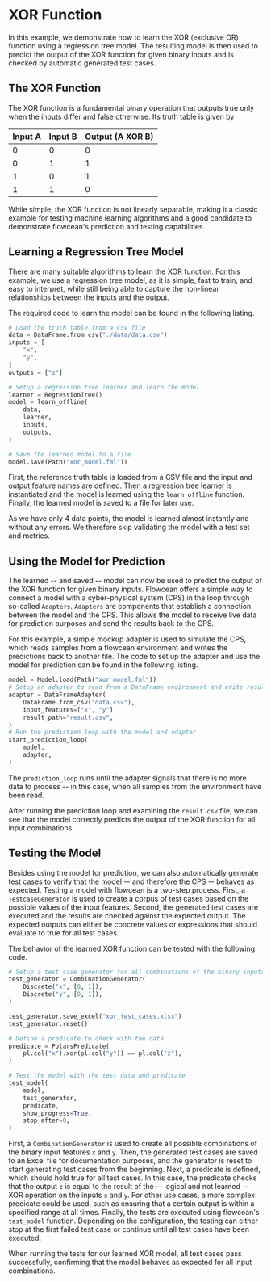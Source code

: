 # XOR Function

In this example, we demonstrate how to learn the XOR (exclusive OR) function using a regression tree model.
The resulting model is then used to predict the output of the XOR function for given binary inputs and is checked by automatic generated test cases.

## The XOR Function

The XOR function is a fundamental binary operation that outputs true only when the inputs differ and false otherwise.
Its truth table is given by

| Input A | Input B | Output (A XOR B) |
|---------|---------|------------------|
|    0    |    0    |        0         |
|    0    |    1    |        1         |
|    1    |    0    |        1         |
|    1    |    1    |        0         |

While simple, the XOR function is not linearly separable, making it a classic example for testing machine learning algorithms and a good candidate to demonstrate flowcean's prediction and testing capabilities.

## Learning a Regression Tree Model

There are many suitable algorithms to learn the XOR function.
For this example, we use a regression tree model, as it is simple, fast to train, and easy to interpret, while still being able to capture the non-linear relationships between the inputs and the output.

The required code to learn the model can be found in the following listing.

```python
# Load the truth table from a CSV file
data = DataFrame.from_csv("./data/data.csv")
inputs = [
    "x",
    "y",
]
outputs = ["z"]

# Setup a regression tree learner and learn the model
learner = RegressionTree()
model = learn_offline(
    data,
    learner,
    inputs,
    outputs,
)

# Save the learned model to a file
model.save(Path("xor_model.fml"))
```

First, the reference truth table is loaded from a CSV file and the input and output feature names are defined.
Then a regression tree learner is instantiated and the model is learned using the `learn_offline` function.
Finally, the learned model is saved to a file for later use.

As we have only 4 data points, the model is learned almost instantly and without any errors.
We therefore skip validating the model with a test set and metrics.

## Using the Model for Prediction

The learned -- and saved -- model can now be used to predict the output of the XOR function for given binary inputs.
Flowcean offers a simple way to connect a model with a cyber-physical system (CPS) in the loop through so-called `Adapters`.
`Adapters` are components that establish a connection between the model and the CPS.
This allows the model to receive live data for prediction purposes and send the results back to the CPS.

For this example, a simple mockup adapter is used to simulate the CPS, which reads samples from a flowcean environment and writes the predictions back to another file.
The code to set up the adapter and use the model for prediction can be found in the following listing.

```python
model = Model.load(Path("xor_model.fml"))
# Setup an adapter to read from a DataFrame environment and write results to a CSV file
adapter = DataFrameAdapter(
    DataFrame.from_csv("data.csv"),
    input_features=["x", "y"],
    result_path="result.csv",
)
# Run the prediction loop with the model and adapter
start_prediction_loop(
    model,
    adapter,
)
```

The `prediction_loop` runs until the adapter signals that there is no more data to process -- in this case, when all samples from the environment have been read.

After running the prediction loop and examining the `result.csv` file, we can see that the model correctly predicts the output of the XOR function for all input combinations.

## Testing the Model

Besides using the model for prediction, we can also automatically generate test cases to verify that the model -- and therefore the CPS -- behaves as expected.
Testing a model with flowcean is a two-step process.
First, a `TestcaseGenerator` is used to create a corpus of test cases based on the possible values of the input features.
Second, the generated test cases are executed and the results are checked against the expected output.
The expected outputs can either be concrete values or expressions that should evaluate to true for all test cases.

The behavior of the learned XOR function can be tested with the following code.

```python
# Setup a test case generator for all combinations of the binary inputs
test_generator = CombinationGenerator(
    Discrete("x", [0, 1]),
    Discrete("y", [0, 1]),
)

test_generator.save_excel("xor_test_cases.xlsx")
test_generator.reset()

# Define a predicate to check with the data
predicate = PolarsPredicate(
    pl.col("x").xor(pl.col("y")) == pl.col("z"),
)

# Test the model with the test data and predicate
test_model(
    model,
    test_generator,
    predicate,
    show_progress=True,
    stop_after=0,
)
```

First, a `CombinationGenerator` is used to create all possible combinations of the binary input features `x` and `y`.
Then, the generated test cases are saved to an Excel file for documentation purposes, and the generator is reset to start generating test cases from the beginning.
Next, a predicate is defined, which should hold true for all test cases.
In this case, the predicate checks that the output `z` is equal to the result of the -- logical and not learned -- XOR operation on the inputs `x` and `y`.
For other use cases, a more complex predicate could be used, such as ensuring that a certain output is within a specified range at all times.
Finally, the tests are executed using flowcean's `test_model` function.
Depending on the configuration, the testing can either stop at the first failed test case or continue until all test cases have been executed.

When running the tests for our learned XOR model, all test cases pass successfully, confirming that the model behaves as expected for all input combinations.
